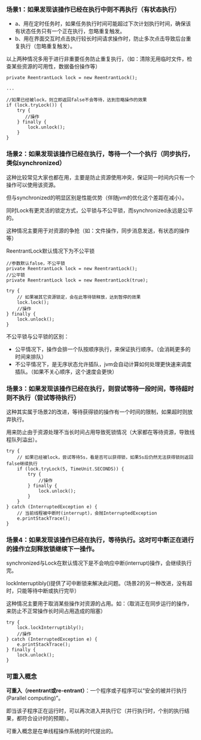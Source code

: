 ### 场景1：如果发现该操作已经在执行中则不再执行（有状态执行）

- a、用在定时任务时，如果任务执行时间可能超过下次计划执行时间，确保该有状态任务只有一个正在执行，忽略重复触发。
- b、用在界面交互时点击执行较长时间请求操作时，防止多次点击导致后台重复执行（忽略重复触发）。

以上两种情况多用于进行非重要任务防止重复执行，（如：清除无用临时文件，检查某些资源的可用性，数据备份操作等）


```
private ReentrantLock lock = new ReentrantLock();

...

//如果已经被lock，则立即返回false不会等待，达到忽略操作的效果 
if (lock.tryLock()) {  
    try {
       //操作
    } finally {
        lock.unlock();
    }
}
```

### 场景2：如果发现该操作已经在执行，等待一个一个执行（同步执行，类似synchronized）


这种比较常见大家也都在用，主要是防止资源使用冲突，保证同一时间内只有一个操作可以使用该资源。

但与synchronized的明显区别是性能优势（伴随jvm的优化这个差距在减小）。

同时Lock有更灵活的锁定方式，公平锁与不公平锁，而synchronized永远是公平的。

这种情况主要用于对资源的争抢（如：文件操作，同步消息发送，有状态的操作等）

ReentrantLock默认情况下为不公平锁

```
//参数默认false，不公平锁
private ReentrantLock lock = new ReentrantLock();
//公平锁
private ReentrantLock lock = new ReentrantLock(true);

try {
    // 如果被其它资源锁定，会在此等待锁释放，达到暂停的效果
    lock.lock(); 
    //操作
} finally {
    lock.unlock();
}
```

不公平锁与公平锁的区别：
- 公平情况下，操作会排一个队按顺序执行，来保证执行顺序。（会消耗更多的时间来排队）
- 不公平情况下，是无序状态允许插队，jvm会自动计算如何处理更快速来调度插队。（如果不关心顺序，这个速度会更快）

### 场景3：如果发现该操作已经在执行，则尝试等待一段时间，等待超时则不执行（尝试等待执行）

这种其实属于场景2的改进，等待获得锁的操作有一个时间的限制，如果超时则放弃执行。

用来防止由于资源处理不当长时间占用导致死锁情况（大家都在等待资源，导致线程队列溢出）。


```
try {
    // 如果已经被lock，尝试等待5s，看是否可以获得锁，如果5s后仍然无法获得锁则返回false继续执行
    if (lock.tryLock(5, TimeUnit.SECONDS)) {  
        try {
            //操作
        } finally {
            lock.unlock();
        }
    }
} catch (InterruptedException e) {
    // 当前线程被中断时(interrupt)，会抛InterruptedException 
    e.printStackTrace();
}
```

### 场景4：如果发现该操作已经在执行，等待执行。这时可中断正在进行的操作立刻释放锁继续下一操作。

synchronized与Lock在默认情况下是不会响应中断(interrupt)操作，会继续执行完。

lockInterruptibly()提供了可中断锁来解决此问题。（场景2的另一种改进，没有超时，只能等待中断或执行完毕）

这种情况主要用于取消某些操作对资源的占用。如：（取消正在同步运行的操作，来防止不正常操作长时间占用造成的阻塞）

```
try {
    lock.lockInterruptibly();
    //操作
} catch (InterruptedException e) {
    e.printStackTrace();
} finally {
    lock.unlock();
}
```

### 可重入概念
**可重入（reentrant或re-entrant）**：一个程序或子程序可以“安全的被并行执行(Parallel computing)”。

即当该子程序正在运行时，可以再次进入并执行它（并行执行时，个别的执行结果，都符合设计时的预期）。

可重入概念是在单线程操作系统的时代提出的。

